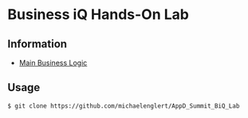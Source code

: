 Business iQ Hands-On Lab
======
## Information
* [Main Business Logic](https://github.com/michaelenglert/AppD_Summit_BiQ_Lab/blob/master/com/appdynamics/eCommerceThread.java)

## Usage
```$ git clone https://github.com/michaelenglert/AppD_Summit_BiQ_Lab```
